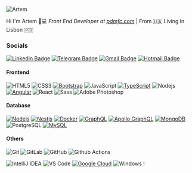 ![Artem](https://i.ibb.co/nQHr6rw/image.jpg)

Hi I'm Artem 👋:computer: _Front End Developer at [pdmfc.com](https://github.com/pdmfc)_ | From :ukraine: Living in Lisbon :portugal:

### Socials
[![Linkedin Badge](https://img.shields.io/badge/-LinkedIn-blue?style=flat-square&logo=Linkedin&logoColor=white&link=https://www.linkedin.com/in/artemchernii)](https://www.linkedin.com/in/artemchernii)
[![Telegram Badge](https://img.shields.io/badge/-Telegram-1ca0f1?style=flat-square&labelColor=1ca0f1&logo=telegram&logoColor=white&link=https://t.me/artemcherniy7)](https://t.me/artemcherniy7)
[![Gmail Badge](https://img.shields.io/badge/-Gmail-c14438?style=flat-square&logo=Gmail&logoColor=white&link=mailto:artemcherniy7@gmail.com)](mailto:artemcherniy7@gmail.com)
[![Hotmail Badge](https://img.shields.io/badge/-Hotmail-0078D4?style=flat-square&logo=microsoft-outlook&logoColor=white&link=mailto:artemcherniy@hotmail.com)](mailto:artemcherniy@hotmail.com)

#### Frontend
![HTML5](https://img.shields.io/badge/-HTML5-%23E44D27?style=flat-square&logo=html5&logoColor=ffffff)
![CSS3](https://img.shields.io/badge/-CSS3-%231572B6?style=flat-square&logo=css3)
[![Bootstrap](https://img.shields.io/badge/-Bootstrap-563D7C?style=flat-square&logo=bootstrap&link=https://github.com/artemchernii/)](https://github.com/artemchernii/)
![JavaScript](https://img.shields.io/badge/-JavaScript-%23F7DF1C?style=flat-square&logo=javascript&logoColor=000000&labelColor=%23F7DF1C&color=%23FFCE5A)
[![TypeScript](https://img.shields.io/badge/-TypeScript-007ACC?style=flat-square&logo=typescript&link=https://github.com/artemchernii/)](https://github.com/artemchernii/)
![Nodejs](https://img.shields.io/badge/-Nodejs-black?style=flat-square&logo=Node.js)
[![Angular](https://img.shields.io/badge/-Angular-DD0031?style=flat-square&logo=angular&link=https://github.com/artemchernii/)](https://github.com/artemchernii/)
![React](https://img.shields.io/badge/-React-%23282C34?style=flat-square&logo=react)
![Sass](https://img.shields.io/badge/-Sass-%23CC6699?style=flat-square&logo=sass&logoColor=ffffff)
![Adobe Photoshop](http://img.shields.io/badge/-Abode%20Photoshop-26C9FF?style=flat-square&logo=adobe-photoshop&logoColor=ffffff)

#### Database
[![Nodejs](https://img.shields.io/badge/-Nodejs-black?style=flat-square&logo=Node.js&link=https://github.com/artemchernii/)](https://github.com/artemchernii/)
[![Nestjs](https://img.shields.io/badge/-Nestjs-black?style=flat-square&logo=NestJS&link=https://github.com/artemchernii/)](https://github.com/artemchernii/)
[![Docker](https://img.shields.io/badge/-Docker-black?style=flat-square&logo=docker&link=https://github.com/artemchernii/)](https://github.com/artemchernii/)
[![GraphQL](https://img.shields.io/badge/-GraphQL-E10098?style=flat-square&logo=graphql&link=https://github.com/artemchernii/)](https://github.com/artemchernii/)
[![Apollo GraphQL](https://img.shields.io/badge/-Apollo%20GraphQL-311C87?style=flat-square&logo=apollo-graphql&link=https://github.com/artemchernii/)](https://github.com/artemchernii/)
[![MongoDB](https://img.shields.io/badge/-MongoDB-black?style=flat-square&logo=mongodb&link=https://github.com/artemchernii/)](https://github.com/artemchernii/)
![PostgreSQL](https://img.shields.io/badge/-PostgreSQL-336791?style=flat-square&logo=postgresql)
[![MySQL](https://img.shields.io/badge/-MySQL-black?style=flat-square&logo=mysql&link=https://github.com/artemchernii/)](https://github.com/artemchernii/)

#### Others
![Git](https://img.shields.io/badge/-Git-%23F05032?style=flat-square&logo=git&logoColor=%23ffffff)
![GitLab](https://img.shields.io/badge/-GitLab-FCA121?style=flat-square&logo=gitlab)
![GitHub](https://img.shields.io/badge/-GitHub-181717?style=flat-square&logo=github)
![Github Actions](http://img.shields.io/badge/-Github%20Actions-2088FF?style=flat-square&logo=github-actions&logoColor=ffffff)


![IntelliJ IDEA](http://img.shields.io/badge/-IntelliJ%20IDEA-000000?style=flat-square&logo=intellij-idea&logoColor=ffffff)
![VS Code](http://img.shields.io/badge/-VS%20Code-007ACC?style=flat-square&logo=visual-studio-code&logoColor=ffffff)
[![Google Cloud](https://img.shields.io/badge/Google%20Cloud-black?style=flat-square&logo=google-cloud&link=https://github.com/artemchernii/)](https://github.com/artemchernii/)
![Windows](http://img.shields.io/badge/-Windows-0078D6?style=flat-square&logo=windows&logoColor=ffffff)
!
